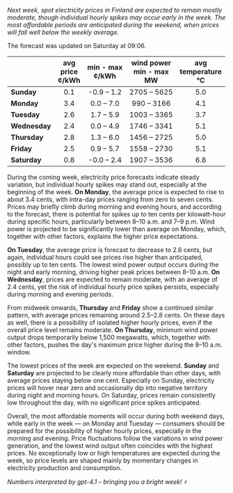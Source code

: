 *Next week, spot electricity prices in Finland are expected to remain mostly moderate, though individual hourly spikes may occur early in the week. The most affordable periods are anticipated during the weekend, when prices will fall well below the weekly average.*

The forecast was updated on Saturday at 09:06.

|               | avg<br>price<br>¢/kWh | min - max<br>¢/kWh | wind power<br>min - max<br>MW | avg<br>temperature<br>°C |
|:-------------|:----------------:|:----------------:|:-------------:|:-------------:|
| **Sunday**      |       0.1         |   -0.9 – 1.2     | 2705 – 5625   |      5.0      |
| **Monday**      |       3.4         |    0.0 – 7.0     | 990 – 3166    |      4.1      |
| **Tuesday**     |       2.6         |    1.7 – 5.9     | 1003 – 3365   |      3.7      |
| **Wednesday**   |       2.4         |    0.0 – 4.9     | 1746 – 3341   |      5.1      |
| **Thursday**    |       2.8         |    1.3 – 6.0     | 1456 – 2725   |      5.0      |
| **Friday**      |       2.5         |    0.9 – 5.7     | 1558 – 2730   |      5.1      |
| **Saturday**    |       0.8         |   -0.0 – 2.4     | 1907 – 3536   |      6.8      |

During the coming week, electricity price forecasts indicate steady variation, but individual hourly spikes may stand out, especially at the beginning of the week. **On Monday**, the average price is expected to rise to about 3.4 cents, with intra-day prices ranging from zero to seven cents. Prices may briefly climb during morning and evening hours, and according to the forecast, there is potential for spikes up to ten cents per kilowatt-hour during specific hours, particularly between 8–10 a.m. and 7–9 p.m. Wind power is projected to be significantly lower than average on Monday, which, together with other factors, explains the higher price expectations.

**On Tuesday**, the average price is forecast to decrease to 2.6 cents, but again, individual hours could see prices rise higher than anticipated, possibly up to ten cents. The lowest wind power output occurs during the night and early morning, driving higher peak prices between 8–10 a.m. **On Wednesday**, prices are expected to remain moderate, with an average of 2.4 cents, yet the risk of individual hourly price spikes persists, especially during morning and evening periods.

From midweek onwards, **Thursday** and **Friday** show a continued similar pattern, with average prices remaining around 2.5–2.8 cents. On these days as well, there is a possibility of isolated higher hourly prices, even if the overall price level remains moderate. **On Thursday**, minimum wind power output drops temporarily below 1,500 megawatts, which, together with other factors, pushes the day's maximum price higher during the 8–10 a.m. window.

The lowest prices of the week are expected on the weekend. **Sunday** and **Saturday** are projected to be clearly more affordable than other days, with average prices staying below one cent. Especially on Sunday, electricity prices will hover near zero and occasionally dip into negative territory during night and morning hours. On Saturday, prices remain consistently low throughout the day, with no significant price spikes anticipated.

Overall, the most affordable moments will occur during both weekend days, while early in the week — on Monday and Tuesday — consumers should be prepared for the possibility of higher hourly prices, especially in the morning and evening. Price fluctuations follow the variations in wind power generation, and the lowest wind output often coincides with the highest prices. No exceptionally low or high temperatures are expected during the week, so price levels are shaped mainly by momentary changes in electricity production and consumption.

*Numbers interpreted by gpt-4.1 – bringing you a bright week!* ⚡
